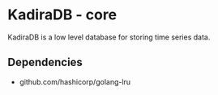 # KadiraDB - core

KadiraDB is a low level database for storing time series data.

## Dependencies

 * github.com/hashicorp/golang-lru
